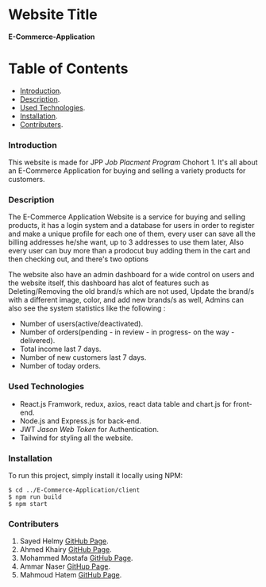 # Website Title
**E-Commerce-Application**

# Table of Contents
* [Introduction](#introduction).
* [Description](#description).
* [Used Technologies](#used-technologies).
* [Installation](#installation).
* [Contributers](#contributers).

### Introduction
This website is made for JPP *Job Placment Program* Chohort 1. It's all about an E-Commerce Application for buying and selling a variety products for customers.

### Description
The E-Commerce Application Website is a service for buying and selling products, it has a login system and a database for users in order to register and make a unique profile for each one of them, every user can save all the billing addresses he/she want, up to 3 addresses to use them later, Also every user can buy more than a prodocut buy adding them in the cart and then checking out, and there's two options

The website also have an admin dashboard for a wide control on users and the website itself, this dashboard has alot of features such as Deleting/Removing the old brand/s which are not used, Update the brand/s with a different image, color, and add new brands/s as well, Admins can also see the system statistics like the following :
- Number of users(active/deactivated).
- Number of orders(pending - in review - in progress- on the way - delivered).
- Total income last 7 days.
- Number of new customers last 7 days.
- Number of today orders.

### Used Technologies
- React.js Framwork, redux, axios, react data table and chart.js for front-end.
- Node.js and Express.js for back-end.
- JWT *Jason Web Token* for Authentication.
- Tailwind for styling all the website.

### Installation
To run this project, simply install it locally using NPM:

```
$ cd ../E-Commerce-Application/client
$ npm run build
$ npm start
```

### Contributers
1. Sayed Helmy [GitHub Page](https://github.com/Darkmax512).
2. Ahmed Khairy [GitHub Page](https://github.com/ahkh7).
3. Mohammed Mostafa [GitHub Page](https://github.com/mohamedhadia).
4. Ammar Naser [GitHup Page](https://github.com/AmmarNaser).
5. Mahmoud Hatem [GitHub Page](https://github.com/MadoPlus).
